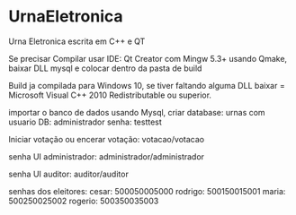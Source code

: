 # UrnaEletronica
Urna Eletronica escrita em C++ e QT

Se precisar Compilar usar IDE: Qt Creator com Mingw 5.3+ usando Qmake, baixar DLL mysql e colocar dentro da pasta de build

Build ja compilada para Windows 10, se tiver faltando alguma DLL baixar = Microsoft Visual C++ 2010 Redistributable
ou superior.

importar o banco de dados usando Mysql, criar database: urnas com usuario DB: administrador senha: testtest

Iniciar votação ou encerar votação: votacao/votacao

senha UI administrador: administrador/administrador

senha UI auditor: auditor/auditor

senhas dos eleitores:
cesar: 500050005000
rodrigo: 500150015001
maria: 500250025002
rogerio: 500350035003
